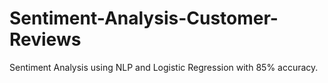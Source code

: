 # Sentiment-Analysis-Customer-Reviews
Sentiment Analysis using NLP and Logistic Regression with 85% accuracy.
